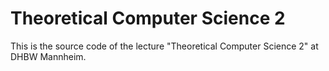 # Theoretical Computer Science 2

This is the source code of the lecture "Theoretical Computer Science 2" at DHBW Mannheim.
